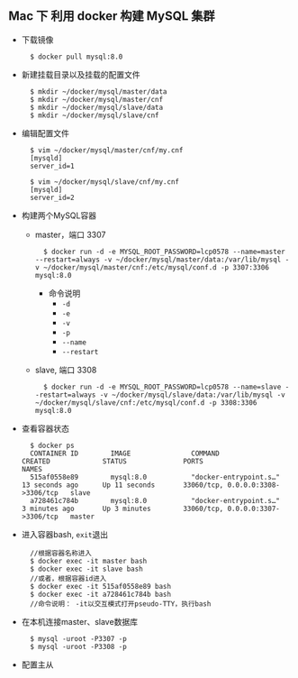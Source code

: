 ## Mac 下 利用 docker 构建 MySQL 集群
- 下载镜像

		$ docker pull mysql:8.0
- 新建挂载目录以及挂载的配置文件

		$ mkdir ~/docker/mysql/master/data
		$ mkdir ~/docker/mysql/master/cnf
		$ mkdir ~/docker/mysql/slave/data
		$ mkdir ~/docker/mysql/slave/cnf
- 编辑配置文件

		$ vim ~/docker/mysql/master/cnf/my.cnf
        [mysqld]
        server_id=1
        
        $ vim ~/docker/mysql/slave/cnf/my.cnf
        [mysqld]
        server_id=2
- 构建两个MySQL容器
	- master，端口 3307
	
    		$ docker run -d -e MYSQL_ROOT_PASSWORD=lcp0578 --name=master --restart=always -v ~/docker/mysql/master/data:/var/lib/mysql -v ~/docker/mysql/master/cnf:/etc/mysql/conf.d -p 3307:3306 mysql:8.0
		- 命令说明
			- `-d` 
			- `-e`
			- `-v`
			- `-p`
			- `--name`
			- `--restart`
	- slave, 端口 3308
	
    		$ docker run -d -e MYSQL_ROOT_PASSWORD=lcp0578 --name=slave --restart=always -v ~/docker/mysql/slave/data:/var/lib/mysql -v ~/docker/mysql/slave/cnf:/etc/mysql/conf.d -p 3308:3306 mysql:8.0 
- 查看容器状态

		$ docker ps
        CONTAINER ID        IMAGE               COMMAND                  CREATED             STATUS              PORTS                               NAMES
        515af0558e89        mysql:8.0           "docker-entrypoint.s…"   13 seconds ago      Up 11 seconds       33060/tcp, 0.0.0.0:3308->3306/tcp   slave
        a728461c784b        mysql:8.0           "docker-entrypoint.s…"   3 minutes ago       Up 3 minutes        33060/tcp, 0.0.0.0:3307->3306/tcp   master
- 进入容器bash, `exit`退出

		//根据容器名称进入
		$ docker exec -it master bash
        $ docker exec -it slave bash
        //或者，根据容器id进入
        $ docker exec -it 515af0558e89 bash
        $ docker exec -it a728461c784b bash
        //命令说明： -it以交互模式打开pseudo-TTY，执行bash
- 在本机连接master、slave数据库

		$ mysql -uroot -P3307 -p
        $ mysql -uroot -P3308 -p
- 配置主从